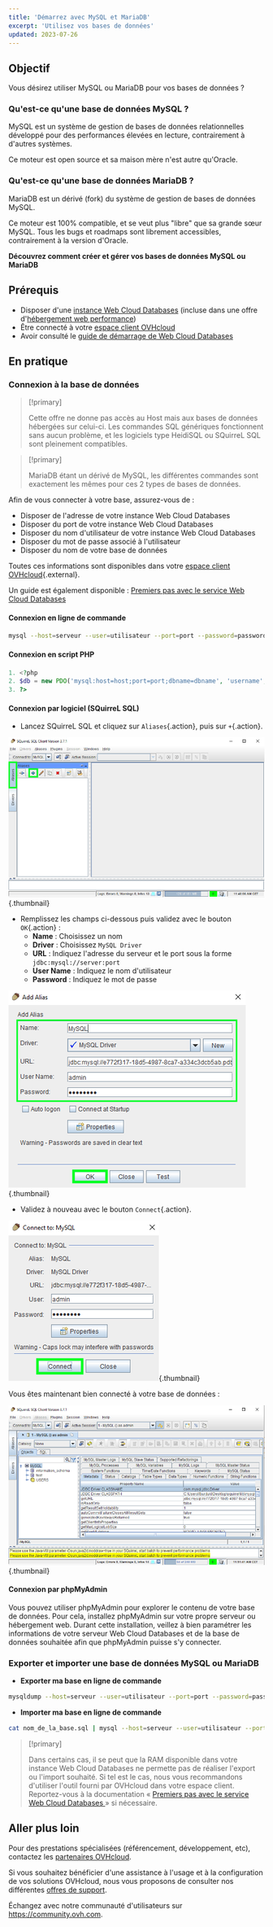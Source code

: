 ```yaml
---
title: 'Démarrez avec MySQL et MariaDB'
excerpt: 'Utilisez vos bases de données'
updated: 2023-07-26
---
```


## Objectif

Vous désirez utiliser MySQL ou MariaDB pour vos bases de données ?

### Qu'est-ce qu'une base de données MySQL ?

MySQL est un système de gestion de bases de données relationnelles développé pour des performances élevées en lecture, contrairement à d'autres systèmes.

Ce moteur est open source et sa maison mère n'est autre qu'Oracle.

### Qu'est-ce qu'une base de données MariaDB ?

MariaDB est un dérivé (fork) du système de gestion de bases de données MySQL.

Ce moteur est 100% compatible, et se veut plus "libre" que sa grande sœur MySQL. Tous les bugs et roadmaps sont librement accessibles, contrairement à la version d'Oracle.

**Découvrez comment créer et gérer vos bases de données MySQL ou MariaDB**

## Prérequis

- Disposer d'une [instance Web Cloud Databases](https//www.ovhcloud.com/fr-ca/web-cloud/databases/) (incluse dans une offre d'[hébergement web performance](https://www.ovhcloud.com/fr-ca/web-hosting/))
- Être connecté à votre [espace client OVHcloud](/links/manager)
- Avoir consulté le [guide de démarrage de Web Cloud Databases](/pages/web_cloud/web_cloud_databases/starting_with_clouddb)

## En pratique

### Connexion à la base de données

> [!primary]
>
> Cette offre ne donne pas accès au Host mais aux bases de données hébergées sur celui-ci. Les commandes SQL génériques fonctionnent sans aucun problème, et les logiciels type HeidiSQL ou SQuirreL SQL sont pleinement compatibles.
> 

> [!primary]
>
> MariaDB étant un dérivé de MySQL, les différentes commandes sont exactement les mêmes pour ces 2 types de bases de données.
> 

Afin de vous connecter à votre base, assurez-vous de :

- Disposer de l'adresse de votre instance Web Cloud Databases
- Disposer du port de votre instance Web Cloud Databases
- Disposer du nom d'utilisateur de votre instance Web Cloud Databases
- Disposer du mot de passe associé à l'utilisateur
- Disposer du nom de votre base de données

Toutes ces informations sont disponibles dans votre [espace client OVHcloud](/links/manager){.external}.

Un guide est également disponible : [Premiers pas avec le service Web Cloud Databases](/pages/web_cloud/web_cloud_databases/starting_with_clouddb)

#### Connexion en ligne de commande

```bash
mysql --host=serveur --user=utilisateur --port=port --password=password nom_de_la_base
```

#### Connexion en script PHP

```php
1. <?php
2. $db = new PDO('mysql:host=host;port=port;dbname=dbname', 'username', 'password');
3. ?>
```

#### Connexion par logiciel (SQuirreL SQL)

- Lancez SQuirreL SQL et cliquez sur `Aliases`{.action}, puis sur `+`{.action}.

![launch SQuirreL SQL](images/aliases.png){.thumbnail}

- Remplissez les champs ci-dessous puis validez avec le bouton `OK`{.action} :
    - **Name** : Choisissez un nom
    - **Driver** : Choisissez `MySQL Driver`
    - **URL** : Indiquez l'adresse du serveur et le port sous la forme `jdbc:mysql://server:port`
    - **User Name** : Indiquez le nom d'utilisateur
    - **Password** : Indiquez le mot de passe

![config connection](images/add-alias.png){.thumbnail}

- Validez à nouveau avec le bouton `Connect`{.action}.

![valid connection](images/connect-to-mysql.png){.thumbnail}

Vous êtes maintenant bien connecté à votre base de données :

![config connection](images/general-dashboard.png){.thumbnail}

#### Connexion par phpMyAdmin

Vous pouvez utiliser phpMyAdmin pour explorer le contenu de votre base de données. Pour cela, installez phpMyAdmin sur votre propre serveur ou hébergement web. Durant cette installation, veillez à bien paramétrer les informations de votre serveur Web Cloud Databases et de la base de données souhaitée afin que phpMyAdmin puisse s'y connecter.

### Exporter et importer une base de données MySQL ou MariaDB

- **Exporter ma base en ligne de commande**

```bash
mysqldump --host=serveur --user=utilisateur --port=port --password=password nom_de_la_base > nom_de_la_base.sql
```

- **Importer ma base en ligne de commande**

```bash
cat nom_de_la_base.sql | mysql --host=serveur --user=utilisateur --port=port --password=password nom_de_la_base
```

> [!primary]
>
> Dans certains cas, il se peut que la RAM disponible dans votre instance Web Cloud Databases ne permette pas de réaliser l'export ou l'import souhaité. Si tel est le cas, nous vous recommandons d'utiliser l'outil fourni par OVHcloud dans votre espace client. Reportez-vous à la documentation « [Premiers pas avec le service Web Cloud Databases ](/pages/web_cloud/web_cloud_databases/starting_with_clouddb#importation-dune-base-de-donnees) » si nécessaire.
>

## Aller plus loin

Pour des prestations spécialisées (référencement, développement, etc), contactez les [partenaires OVHcloud](https://partner.ovhcloud.com/fr-ca/directory/).

Si vous souhaitez bénéficier d'une assistance à l'usage et à la configuration de vos solutions OVHcloud, nous vous proposons de consulter nos différentes [offres de support](https://www.ovhcloud.com/fr-ca/support-levels/).

Échangez avec notre communauté d'utilisateurs sur <https://community.ovh.com>.
